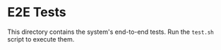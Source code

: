 # E2E Tests

This directory contains the system's end-to-end tests. Run the `test.sh` script to execute them.
